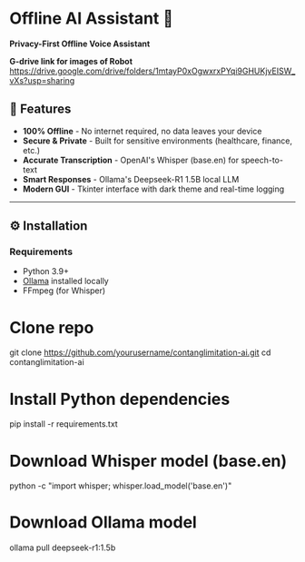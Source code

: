 # Offline AI Assistant 🤖  
**Privacy-First Offline Voice Assistant**  

**G-drive link for images of Robot**
https://drive.google.com/drive/folders/1mtayP0xOgwxrxPYqi9GHUKjvEISW_vXs?usp=sharing

## 🚀 Features  
- **100% Offline** - No internet required, no data leaves your device  
- **Secure & Private** - Built for sensitive environments (healthcare, finance, etc.)  
- **Accurate Transcription** - OpenAI's Whisper (base.en) for speech-to-text  
- **Smart Responses** - Ollama's Deepseek-R1 1.5B local LLM  
- **Modern GUI** - Tkinter interface with dark theme and real-time logging  

---

## ⚙️ Installation  

### Requirements  
- Python 3.9+  
- [Ollama](https://ollama.ai/) installed locally  
- FFmpeg (for Whisper)  


# Clone repo
git clone https://github.com/yourusername/contanglimitation-ai.git
cd contanglimitation-ai

# Install Python dependencies
pip install -r requirements.txt

# Download Whisper model (base.en)
python -c "import whisper; whisper.load_model('base.en')"

# Download Ollama model
ollama pull deepseek-r1:1.5b
